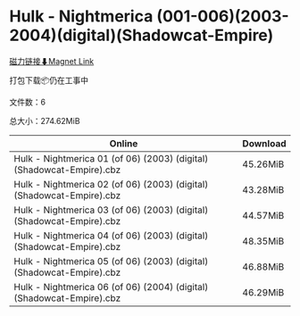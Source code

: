 # Hulk - Nightmerica (001-006)(2003-2004)(digital)(Shadowcat-Empire)

[磁力链接⬇Magnet Link](magnet:?xt=urn:btih:6fd507c07d698d21b52c603c27aa2631278795a0&dn=Hulk%20-%20Nightmerica%20%28001-006%29%282003-2004%29%28digital%29%28Shadowcat-Empire%29)

打包下载📦仍在工事中

文件数：6

总大小：274.62MiB

Online | Download
--- | ---
Hulk - Nightmerica 01 (of 06) (2003) (digital) (Shadowcat-Empire).cbz | 45.26MiB
Hulk - Nightmerica 02 (of 06) (2003) (digital) (Shadowcat-Empire).cbz | 43.28MiB
Hulk - Nightmerica 03 (of 06) (2003) (digital) (Shadowcat-Empire).cbz | 44.57MiB
Hulk - Nightmerica 04 (of 06) (2003) (digital) (Shadowcat-Empire).cbz | 48.35MiB
Hulk - Nightmerica 05 (of 06) (2003) (digital) (Shadowcat-Empire).cbz | 46.88MiB
Hulk - Nightmerica 06 (of 06) (2004) (digital) (Shadowcat-Empire).cbz | 46.29MiB